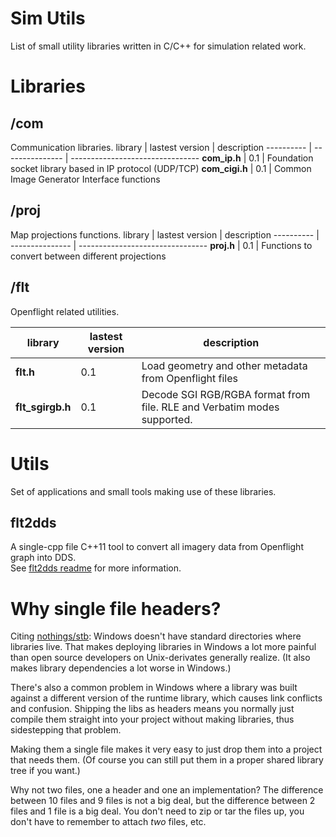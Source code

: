 # Sim Utils
List of small utility libraries written in C/C++ for simulation related work.

# Libraries
## /com
Communication libraries.
library    | lastest version | description
---------- | --------------- | --------------------------------
**com_ip.h** | 0.1 | Foundation socket library based in IP protocol (UDP/TCP)
**com_cigi.h** | 0.1 | Common Image Generator Interface functions

## /proj
Map projections functions.
library    | lastest version | description
---------- | --------------- | --------------------------------
**proj.h** | 0.1 | Functions to convert between different projections

## /flt
Openflight related utilities.

library    | lastest version | description
---------- | --------------- | --------------------------------
**flt.h** | 0.1 | Load geometry and other metadata from Openflight files
**flt_sgirgb.h** | 0.1 | Decode SGI RGB/RGBA format from file. RLE and Verbatim modes supported.


# Utils
Set of applications and small tools making use of these libraries.
## flt2dds
A single-cpp file C++11 tool to convert all imagery data from Openflight graph into DDS. <br/>
See <a href="utils/flt2dds/readme.md">flt2dds readme</a> for more information.


# Why single file headers?

Citing <a href="https://github.com/nothings/stb/blob/master/README.md">nothings/stb</a>:
Windows doesn't have standard directories where libraries
live. That makes deploying libraries in Windows a lot more
painful than open source developers on Unix-derivates generally
realize. (It also makes library dependencies a lot worse in Windows.)

There's also a common problem in Windows where a library was built
against a different version of the runtime library, which causes
link conflicts and confusion. Shipping the libs as headers means
you normally just compile them straight into your project without
making libraries, thus sidestepping that problem.

Making them a single file makes it very easy to just
drop them into a project that needs them. (Of course you can
still put them in a proper shared library tree if you want.)

Why not two files, one a header and one an implementation?
The difference between 10 files and 9 files is not a big deal,
but the difference between 2 files and 1 file is a big deal.
You don't need to zip or tar the files up, you don't have to
remember to attach *two* files, etc.